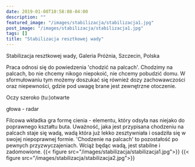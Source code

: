 ```yaml
---
date: 2019-01-08T10:58:08-04:00
description: ""
featured_image: "/images/stabilizacja/stabilizacja1.jpg"
post_image: "/images/stabilizacja/stabilizacja1.jpg"
tags: []
title: "Stabilizacja resztkowej wady"
---
```

Stabilizacja resztkowej wady, Galeria Próżnia, Szczecin, Polska

Praca odnosi się do powiedzenia 'chodzić na palcach'. Chodzimy na palcach, bo nie chcemy nikogo niepokoić, nie chcemy pobudzić domu. W sformułowaniu tym możemy doszukać się również dozy zachowawczości oraz niepewności, gdzie pod uwagę brane jest zewnętrzne otoczenie.  

Oczy szeroko (tu:)otwarte

głowa - radar

Filcowa wkładka gra formę cienia - elementu, który odsyła nas niejako do poprawnego kształtu buta.  Uważność, jaka jest przypisana chodzeniu na palcach staje się wadą, wadą która już lekko zesztywniała i osadziła się w swojej niepoprawnej formie. 'Chodzenie na palcach' to pozostałość po pewnych przyzwyczajeniach. Wciąż będąc wadą, jest stabilne i zadomowione.
{{< figure src="/images/stabilizacja/stabilizacja1.jpg">}}
{{< figure src="/images/stabilizacja/stabilizacja2.jpg">}}